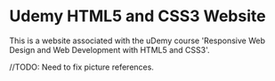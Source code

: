 # Udemy HTML5 and CSS3 Website
This is a website associated with the uDemy course 'Responsive Web Design and Web Development with HTML5 and CSS3'. 

//TODO: Need to fix picture references.
